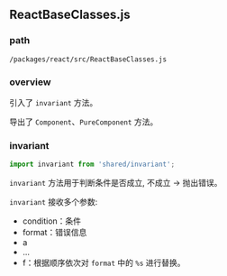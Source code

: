 ## ReactBaseClasses.js

### path

`/packages/react/src/ReactBaseClasses.js`

### overview

引入了 `invariant` 方法。

导出了 `Component`、`PureComponent` 方法。

### invariant

```js
import invariant from 'shared/invariant';
```

`invariant` 方法用于判断条件是否成立, 不成立 -> 抛出错误。

`invariant` 接收多个参数:

- condition：条件
- format：错误信息
- a
- ...
- f：根据顺序依次对 `format` 中的 `%s` 进行替换。
